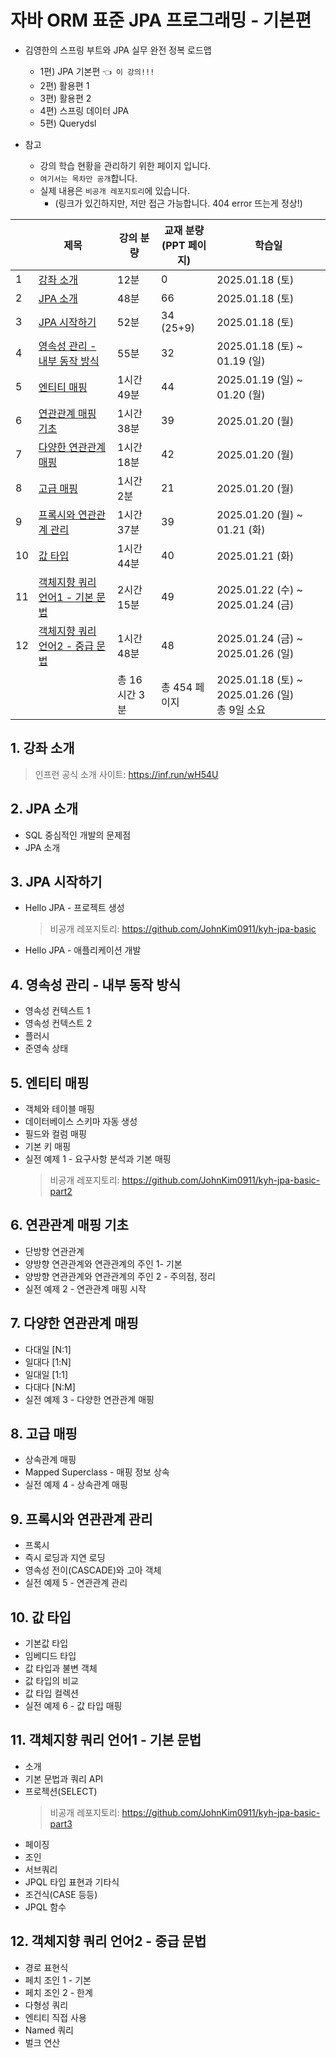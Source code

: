 # 자바 ORM 표준 JPA 프로그래밍 - 기본편

- 김영한의 스프링 부트와 JPA 실무 완전 정복 로드맵
  - 1편) JPA 기본편 `👈 이 강의!!!`
  - 2편) 활용편 1 
  - 3편) 활용편 2
  - 4편) 스프링 데이터 JPA
  - 5편) Querydsl

- 참고
    - 강의 학습 현황을 관리하기 위한 페이지 입니다.
    - `여기서는 목차만 공개`합니다.
    - 실제 내용은 `비공개 레포지토리`에 있습니다.
      - (링크가 있긴하지만, 저만 접근 가능합니다. 404 error 뜨는게 정상!)

|    | 제목                                             | 강의 분량     | 교재 분량<br>(PPT 페이지) | 학습일                                        |
|----|------------------------------------------------|-----------|--------------------|--------------------------------------------|
| 1  | [강좌 소개](#1-강좌-소개)                              | 12분       | 0                  | 2025.01.18 (토)                             |
| 2  | [JPA 소개](#2-jpa-소개)                            | 48분       | 66                 | 2025.01.18 (토)                             |
| 3  | [JPA 시작하기](#3)                                 | 52분       | 34 (25+9)          | 2025.01.18 (토)                             |
| 4  | [영속성 관리 - 내부 동작 방식](#4-영속성-관리---내부-동작-방식)      | 55분       | 32                 | 2025.01.18 (토) ~ 01.19 (일)                 |
| 5  | [엔티티 매핑](#5-엔티티-매핑)                            | 1시간 49분   | 44                 | 2025.01.19 (일) ~ 01.20 (월)                 |
| 6  | [연관관계 매핑 기초](#6-연관관계-매핑-기초)                    | 1시간 38분   | 39                 | 2025.01.20 (월)                             |
| 7  | [다양한 연관관계 매핑](#7-다양한-연관관계-매핑)                  | 1시간 18분   | 42                 | 2025.01.20 (월)                             |
| 8  | [고급 매핑](#8-고급-매핑)                              | 1시간 2분    | 21                 | 2025.01.20 (월)                             |
| 9  | [프록시와 연관관계 관리](#9-프록시와-연관관계-관리)                | 1시간 37분   | 39                 | 2025.01.20 (월) ~ 01.21 (화)                 |
| 10 | [값 타입](#10-값-타입)                               | 1시간 44분   | 40                 | 2025.01.21 (화)                             |
| 11 | [객체지향 쿼리 언어1 - 기본 문법](#11-객체지향-쿼리-언어1---기본-문법) | 2시간 15분   | 49                 | 2025.01.22 (수) ~ 2025.01.24 (금)            |
| 12 | [객체지향 쿼리 언어2 - 중급 문법](#12-객체지향-쿼리-언어2---중급-문법) | 1시간 48분   | 48                 | 2025.01.24 (금) ~ 2025.01.26 (일)            |
|    |                                                | 총 16시간 3분 | 총 454 페이지          | 2025.01.18 (토) ~ 2025.01.26 (일)<br>총 9일 소요 |

## 1. 강좌 소개 

> 인프런 공식 소개 사이트: https://inf.run/wH54U

## 2. JPA 소개

- SQL 중심적인 개발의 문제점
- JPA 소개

## 3. JPA 시작하기

- Hello JPA - 프로젝트 생성
    > 비공개 레포지토리: https://github.com/JohnKim0911/kyh-jpa-basic
- Hello JPA - 애플리케이션 개발

## 4. 영속성 관리 - 내부 동작 방식

- 영속성 컨텍스트 1
- 영속성 컨텍스트 2
- 플러시
- 준영속 상태

## 5. 엔티티 매핑

- 객체와 테이블 매핑
- 데이터베이스 스키마 자동 생성
- 필드와 컬럼 매핑
- 기본 키 매핑
- 실전 예제 1 - 요구사항 분석과 기본 매핑
    > 비공개 레포지토리: https://github.com/JohnKim0911/kyh-jpa-basic-part2

## 6. 연관관계 매핑 기초

- 단방향 연관관계
- 양방향 연관관계와 연관관계의 주인 1- 기본
- 양방향 연관관계와 연관관계의 주인 2 - 주의점, 정리
- 실전 예제 2 - 연관관계 매핑 시작

## 7. 다양한 연관관계 매핑

- 다대일 [N:1]
- 일대다 [1:N]
- 일대일 [1:1]
- 다대다 [N:M]
- 실전 예제 3 - 다양한 연관관계 매핑

## 8. 고급 매핑

- 상속관계 매핑
- Mapped Superclass - 매핑 정보 상속
- 실전 예제 4 - 상속관계 매핑

## 9. 프록시와 연관관계 관리

- 프록시
- 즉시 로딩과 지연 로딩
- 영속성 전이(CASCADE)와 고아 객체
- 실전 예제 5 - 연관관계 관리

## 10. 값 타입

- 기본값 타입
- 임베디드 타입
- 값 타입과 불변 객체
- 값 타입의 비교
- 값 타입 컬렉션
- 실전 예제 6 - 값 타입 매핑

## 11. 객체지향 쿼리 언어1 - 기본 문법

- 소개
- 기본 문법과 쿼리 API
- 프로젝션(SELECT)
  > 비공개 레포지토리: https://github.com/JohnKim0911/kyh-jpa-basic-part3
- 페이징
- 조인
- 서브쿼리
- JPQL 타입 표현과 기타식
- 조건식(CASE 등등)
- JPQL 함수

## 12. 객체지향 쿼리 언어2 - 중급 문법

- 경로 표현식
- 페치 조인 1 - 기본
- 페치 조인 2 - 한계
- 다형성 쿼리
- 엔티티 직접 사용
- Named 쿼리
- 벌크 연산

